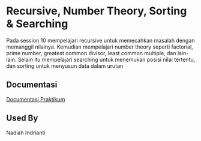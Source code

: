 
# Recursive, Number Theory, Sorting &  Searching

Pada session 10 mempelajari recursive untuk memecahkan masalah dengan memanggil nilainya. Kemudian mempelajari number theory seperti factorial, prime number, greatest common divisor, least common multiple, dan lain-lain. Selain itu mempelajari searching untuk menemukan posisi nilai tertentu, dan sorting untuk menyusun data dalam urutan



## Documentasi

[Documentasi Praktikum](https://github.com/nadiahindrianti/go_nadiah-indrianti/tree/main/10_Recursive%2C%20Number%20Theory%2C%20Sorting%20%26%20%20Searching/Screenshot)


## Used By

Nadiah Indrianti

